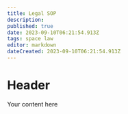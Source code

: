 ```yaml
---
title: Legal SOP
description: 
published: true
date: 2023-09-10T06:21:54.913Z
tags: space law
editor: markdown
dateCreated: 2023-09-10T06:21:54.913Z
---
```


# Header
Your content here